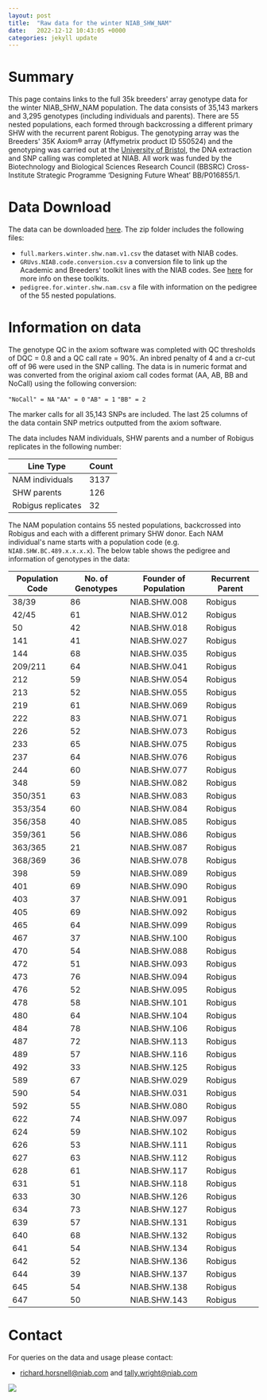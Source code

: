 ```yaml
---
layout: post
title:  "Raw data for the winter NIAB_SHW_NAM"
date:   2022-12-12 10:43:05 +0000
categories: jekyll update
---
```


# Summary 

This page contains links to the full 35k breeders' array genotype data for the winter NIAB_SHW_NAM population. The data consists of 35,143 markers and 3,295 genotypes (including individuals and parents). There are 55 nested populations, each formed through backcrossing a different primary SHW with the recurrent parent Robigus. The genotyping array was the Breeders' 35K Axiom® array (Affymetrix product ID 550524) and the genotyping was carried out at the [University of Bristol](https://www.bristol.ac.uk/), the DNA extraction and SNP calling was completed at NIAB. All work was funded by the Biotechnology and Biological Sciences Research Council (BBSRC) Cross-Institute Strategic Programme ‘Designing Future Wheat’ BB/P016855/1.

# Data Download

The data can be downloaded [here](https://github.com/NIAB/niab-dfw-wp3/raw/main/data/niab.winter.shw.nam.zip). The zip folder includes the following files:

- `full.markers.winter.shw.nam.v1.csv` the dataset with NIAB codes.
- `GRUvs.NIAB.code.conversion.csv` a conversion file to link up the Academic and Breeders' toolkit lines with the NIAB codes. See [here](https://designingfuturewheat.org.uk/work-package-3/) for more info on these toolkits. 
- `pedigree.for.winter.shw.nam.csv` a file with information on the pedigree of the 55 nested populations.

# Information on data
 
 The genotype QC in the axiom software was completed with QC thresholds of DQC = 0.8 and a QC call rate = 90%. An inbred penalty of 4 and a cr-cut off of 96 were used in the SNP calling. The data is in numeric format and was converted from the original axiom call codes format (AA, AB, BB and NoCall) using the following conversion:

`"NoCall" = NA`
`"AA" = 0`
`"AB" = 1`
`"BB" = 2`

The marker calls for all 35,143 SNPs are included. The last 25 columns of the data contain SNP metrics outputted from the axiom software. 

The data includes NAM individuals, SHW parents and a number of Robigus replicates in the following number:

 | Line Type  | Count |
| ------------- | ------------- |
| NAM individuals  | 3137  |
| SHW parents  | 126  |
| Robigus replicates  | 32  |


The NAM population contains 55 nested populations, backcrossed into Robigus and each with a different primary SHW donor. Each NAM individual's name starts with a population code (e.g. `NIAB.SHW.BC.489.x.x.x.x`). The below table shows the pedigree and information of genotypes in the data: 

| **Population Code** | **No. of Genotypes** | **Founder of Population** | **Recurrent Parent** |
|---------------------|----------------------|---------------------------|----------------------|
| 38/39               | 86                   | NIAB.SHW.008              | Robigus              |
| 42/45               | 61                   | NIAB.SHW.012              | Robigus              |
| 50                  | 42                   | NIAB.SHW.018              | Robigus              |
| 141                 | 41                   | NIAB.SHW.027              | Robigus              |
| 144                 | 68                   | NIAB.SHW.035              | Robigus              |
| 209/211             | 64                   | NIAB.SHW.041              | Robigus              |
| 212                 | 59                   | NIAB.SHW.054              | Robigus              |
| 213                 | 52                   | NIAB.SHW.055              | Robigus              |
| 219                 | 61                   | NIAB.SHW.069              | Robigus              |
| 222                 | 83                   | NIAB.SHW.071              | Robigus              |
| 226                 | 52                   | NIAB.SHW.073              | Robigus              |
| 233                 | 65                   | NIAB.SHW.075              | Robigus              |
| 237                 | 64                   | NIAB.SHW.076              | Robigus              |
| 244                 | 60                   | NIAB.SHW.077              | Robigus              |
| 348                 | 59                   | NIAB.SHW.082              | Robigus              |
| 350/351             | 63                   | NIAB.SHW.083              | Robigus              |
| 353/354             | 60                   | NIAB.SHW.084              | Robigus              |
| 356/358             | 40                   | NIAB.SHW.085              | Robigus              |
| 359/361             | 56                   | NIAB.SHW.086              | Robigus              |
| 363/365             | 21                   | NIAB.SHW.087              | Robigus              |
| 368/369             | 36                   | NIAB.SHW.078              | Robigus              |
| 398                 | 59                   | NIAB.SHW.089              | Robigus              |
| 401                 | 69                   | NIAB.SHW.090              | Robigus              |
| 403                 | 37                   | NIAB.SHW.091              | Robigus              |
| 405                 | 69                   | NIAB.SHW.092              | Robigus              |
| 465                 | 64                   | NIAB.SHW.099              | Robigus              |
| 467                 | 37                   | NIAB.SHW.100              | Robigus              |
| 470                 | 54                   | NIAB.SHW.088              | Robigus              |
| 472                 | 51                   | NIAB.SHW.093              | Robigus              |
| 473                 | 76                   | NIAB.SHW.094              | Robigus              |
| 476                 | 52                   | NIAB.SHW.095              | Robigus              |
| 478                 | 58                   | NIAB.SHW.101              | Robigus              |
| 480                 | 64                   | NIAB.SHW.104              | Robigus              |
| 484                 | 78                   | NIAB.SHW.106              | Robigus              |
| 487                 | 72                   | NIAB.SHW.113              | Robigus              |
| 489                 | 57                   | NIAB.SHW.116              | Robigus              |
| 492                 | 33                   | NIAB.SHW.125              | Robigus              |
| 589                 | 67                   | NIAB.SHW.029              | Robigus              |
| 590                 | 54                   | NIAB.SHW.031              | Robigus              |
| 592                 | 55                   | NIAB.SHW.080              | Robigus              |
| 622                 | 74                   | NIAB.SHW.097              | Robigus              |
| 624                 | 59                   | NIAB.SHW.102              | Robigus              |
| 626                 | 53                   | NIAB.SHW.111              | Robigus              |
| 627                 | 63                   | NIAB.SHW.112              | Robigus              |
| 628                 | 61                   | NIAB.SHW.117              | Robigus              |
| 631                 | 51                   | NIAB.SHW.118              | Robigus              |
| 633                 | 30                   | NIAB.SHW.126              | Robigus              |
| 634                 | 73                   | NIAB.SHW.127              | Robigus              |
| 639                 | 57                   | NIAB.SHW.131              | Robigus              |
| 640                 | 68                   | NIAB.SHW.132              | Robigus              |
| 641                 | 54                   | NIAB.SHW.134              | Robigus              |
| 642                 | 52                   | NIAB.SHW.136              | Robigus              |
| 644                 | 39                   | NIAB.SHW.137              | Robigus              |
| 645                 | 54                   | NIAB.SHW.138              | Robigus              |
| 647                 | 50                   | NIAB.SHW.143              | Robigus              |


# Contact 

For queries on the data and usage please contact:

- richard.horsnell@niab.com and tally.wright@niab.com 

![](/niab-dfw-wp3/image/shw-nam.png)

